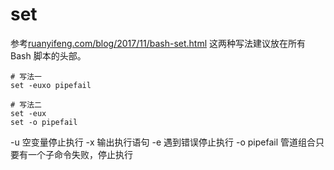 # set
参考[ruanyifeng.com/blog/2017/11/bash-set.html](ruanyifeng.com/blog/2017/11/bash-set.html)
这两种写法建议放在所有 Bash 脚本的头部。

    # 写法一
    set -euxo pipefail

    # 写法二
    set -eux
    set -o pipefail

-u 空变量停止执行
-x 输出执行语句
-e 遇到错误停止执行
-o pipefail 管道组合只要有一个子命令失败，停止执行